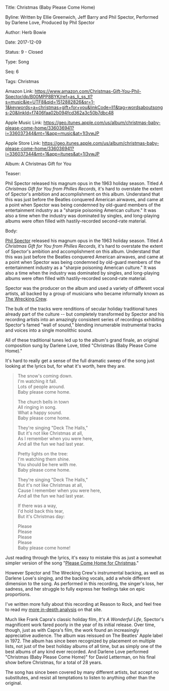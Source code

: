 Title: Christmas (Baby Please Come Home)

Byline: Written by Ellie Greenwich, Jeff Barry and Phil Spector, Performed by Darlene Love, Produced by Phil Spector

Author: Herb Bowie

Date:   2017-12-09

Status: 9 - Closed

Type:   Song

Seq:    6

Tags:   Christmas

Amazon Link: https://www.amazon.com/Christmas-Gift-You-Phil-Spector/dp/B00MPP8BYK/ref=as_li_ss_tl?s=music&ie=UTF8&qid=1512882826&sr=1-1&keywords=a+christmas+gift+for+you&linkCode=ll1&tag=wordsaboutsongs-20&linkId=f7406faa02b094fcd362a3c50b7dbc48

Apple Music Link: https://geo.itunes.apple.com/us/album/christmas-baby-please-come-home/336036941?i=336037344&mt=1&app=music&at=1l3vwJP

Apple Store Link: https://geo.itunes.apple.com/us/album/christmas-baby-please-come-home/336036941?i=336037344&mt=1&app=itunes&at=1l3vwJP

Album: A Christmas Gift for You

Teaser: 
 
Phil Spector released his magnum opus in the 1963 holiday season. Titled *A Christmas Gift for You from Philles Records,* it's hard to overstate the extent of Spector's ambition and accomplishment on this album. Understand that this was just before the Beatles conquered American airwaves, and came at a point when Spector was being condemned by old-guard members of the entertainment industry as a "sharpie poisoning American culture." It was also a time when the industry was dominated by singles, and long-playing albums were often filled with hastily-recorded second-rate material. 

Body:

[Phil Spector][ps] released his magnum opus in the 1963 holiday season. Titled *A Christmas Gift for You from Philles Records,* it's hard to overstate the extent of Spector's ambition and accomplishment on this album. Understand that this was just before the Beatles conquered American airwaves, and came at a point when Spector was being condemned by old-guard members of the entertainment industry as a "sharpie poisoning American culture." It was also a time when the industry was dominated by singles, and long-playing albums were often filled with hastily-recorded second-rate material.     

Spector was the producer on the album and used a variety of different vocal artists, all backed by a group of musicians who became informally known as [The Wrecking Crew][twc]. 

The bulk of the tracks were renditions of secular holiday traditional tunes already part of the culture -- but completely transformed by Spector and his recording artists into an amazingly consistent series of recordings exhibiting Spector's famed "wall of sound," blending innumerable instrumental tracks and voices into a single monolithic sound. 

All of these traditional tunes led up to the album's grand finale, an original composition sung by Darlene Love, titled "Christmas (Baby Please Come Home)." 

It's hard to really get a sense of the full dramatic sweep of the song just looking at the lyrics but, for what it's worth, here they are. 

> The snow's coming down.        
> I'm watching it fall.   
> Lots of people around.   
> Baby please come home.
>    
> The church bells in town   
> All ringing in song.   
> What a happy sound.   
> Baby please come home.
>    
> They're singing "Deck The Halls,"   
> But it's not like Christmas at all,   
> As I remember when you were here,   
> And all the fun we had last year.
>    
> Pretty lights on the tree:   
> I'm watching them shine.   
> You should be here with me.   
> Baby please come home.
>    
> They're singing "Deck The Halls,"   
> But it's not like Christmas at all,   
> Cause I remember when you were here,   
> And all the fun we had last year.
>    
> If there was a way,   
> I'd hold back this tear,   
> But it's Christmas day:   
>    
> Please   
> Please   
> Please   
> Please   
> Baby please come home!  

Just reading through the lyrics, it's easy to mistake this as just a somewhat simpler version of the song "[Please Come Home for Christmas][pchfc]."

However Spector and The Wrecking Crew's instrumental backing, as well as Darlene Love's singing, and the backing vocals, add a whole different dimension to the song. As performed in this recording, the singer's loss, her sadness, and her struggle to fully express her feelings take on epic proportions. 

I've written more fully about this recording at Reason to Rock, and feel free to read my [more in-depth analysis][r2r] on that site. 

Much like Frank Capra's classic holiday film, *It's A Wonderful Life*, Spector's magnificent work fared poorly in the year of its initial release. Over time, though, just as with Capra's film, the work found an increasingly appreciative audience. The album was reissued on The Beatles' Apple label in 1972. The album has since been recognized by placement on multiple lists, not just of the best holiday albums of all time, but as simply one of the best albums of any kind ever recorded. And Darlene Love performed "Christmas (Baby Please Come Home)" for David Letterman, on his final show before Christmas, for a total of 28 years. 

The song has since been covered by many different artists, but accept no substitutes, and resist all temptations to listen to anything other than the original. 

[pchfc]: http://wordsaboutsongs.com/please-come-home-for-christmas.html
[ps]: http://www.reasontorock.com/artists/phil_spector.html
[r2r]: http://www.reasontorock.com/tracks/xmas.html
[twc]: https://en.wikipedia.org/wiki/The_Wrecking_Crew_(music)
